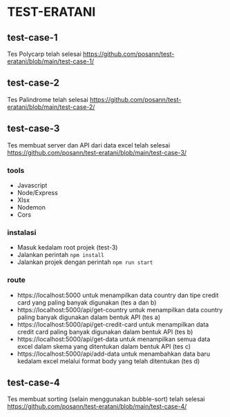 # TEST-ERATANI

## test-case-1
Tes Polycarp telah selesai
https://github.com/posann/test-eratani/blob/main/test-case-1/

## test-case-2
Tes Palindrome telah selesai
https://github.com/posann/test-eratani/blob/main/test-case-2/

## test-case-3
Tes membuat server dan API dari data excel telah selesai
https://github.com/posann/test-eratani/blob/main/test-case-3/

### tools
- Javascript
- Node/Express
- Xlsx
- Nodemon
- Cors

### instalasi
- Masuk kedalam root projek (test-3)
- Jalankan perintah `npm install`
- Jalankan projek dengan perintah `npm run start`

### route
- https://localhost:5000 untuk menampilkan data country dan tipe credit card yang paling banyak digunakan (tes a dan b)
- https://localhost:5000/api/get-country untuk menampilkan data country paling banyak digunakan dalam bentuk API (tes a)
- https://localhost:5000/api/get-credit-card untuk menampilkan data credit card paling banyak digunakan dalam bentuk API (tes b)
- https://localhost:5000/api/get-data untuk menampilkan semua data excel dalam skema yang ditentukan dalam bentuk API (tes c)
- https://localhost:5000/api/add-data untuk menambahkan data baru kedalam excel melalui format body yang telah ditentukan (tes d)


## test-case-4
Tes membuat sorting (selain menggunakan bubble-sort) telah selesai
https://github.com/posann/test-eratani/blob/main/test-case-4/

 
